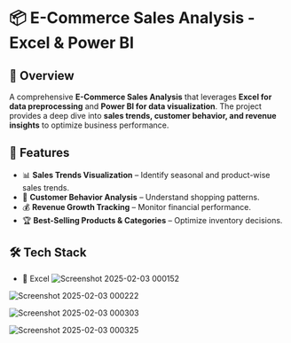 # 📦 E-Commerce Sales Analysis - Excel & Power BI

## 🚀 Overview
A comprehensive **E-Commerce Sales Analysis** that leverages **Excel for data preprocessing** and **Power BI for data visualization**. The project provides a deep dive into **sales trends, customer behavior, and revenue insights** to optimize business performance.

## 📌 Features
- 📊 **Sales Trends Visualization** – Identify seasonal and product-wise sales trends.
- 🛒 **Customer Behavior Analysis** – Understand shopping patterns.
- 💰 **Revenue Growth Tracking** – Monitor financial performance.
- 🏆 **Best-Selling Products & Categories** – Optimize inventory decisions.

## 🛠️ Tech Stack
- 🔹 Excel 
![Screenshot 2025-02-03 000152](https://github.com/user-attachments/assets/97ee6b93-25a5-4278-868a-33185addec44)

![Screenshot 2025-02-03 000222](https://github.com/user-attachments/assets/27eb4a56-d5a6-4206-a33a-a9058795e551)

![Screenshot 2025-02-03 000303](https://github.com/user-attachments/assets/c9d78e4e-d097-4447-a317-386cf3e1b218)

![Screenshot 2025-02-03 000325](https://github.com/user-attachments/assets/0ab43b2a-4195-4f9b-b339-7326f6fdf324)
